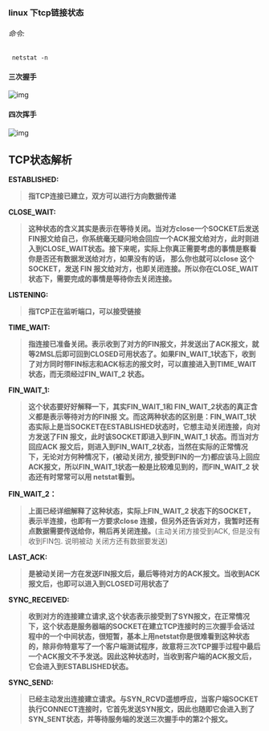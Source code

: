 ### linux 下tcp链接状态

###### 命令:

```shell
 netstat -n
```

#### 三次握手

![img](https://img-blog.csdn.net/20180717202520531?watermark/2/text/aHR0cHM6Ly9ibG9nLmNzZG4ubmV0L3FxXzM4OTUwMzE2/font/5a6L5L2T/fontsize/400/fill/I0JBQkFCMA==/dissolve/70)





#### 四次挥手

![img](https://img-blog.csdn.net/20180717204202563?watermark/2/text/aHR0cHM6Ly9ibG9nLmNzZG4ubmV0L3FxXzM4OTUwMzE2/font/5a6L5L2T/fontsize/400/fill/I0JBQkFCMA==/dissolve/70)



## TCP状态解析

**ESTABLISHED:**

> **指TCP连接已建立，双方可以进行方向数据传递**

**CLOSE_WAIT:**

> **这种状态的含义其实是表示在等待关闭。当对方close一个SOCKET后发送FIN报文给自己，你系统毫无疑问地会回应一个ACK报文给对方，此时则进入到CLOSE_WAIT状态。接下来呢，实际上你真正需要考虑的事情是察看你是否还有数据发送给对方，如果没有的话， 那么你也就可以close 这个SOCKET，发送 FIN 报文给对方，也即关闭连接。所以你在CLOSE_WAIT 状态下，需要完成的事情是等待你去关闭连接。**

**LISTENING:**

> **指TCP正在监听端口，可以接受链接**

**TIME_WAIT:**

> **指连接已准备关闭。表示收到了对方的FIN报文，并发送出了ACK报文，就等2MSL后即可回到CLOSED可用状态了。如果FIN_WAIT_1状态下，收到了对方同时带FIN标志和ACK标志的报文时，可以直接进入到TIME_WAIT状态，而无须经过FIN_WAIT_2 状态。**

**FIN_WAIT_1:**

> **这个状态要好好解释一下，其实FIN_WAIT_1和 FIN_WAIT_2状态的真正含义都是表示等待对方的FIN报 文。而这两种状态的区别是：FIN_WAIT_1状态实际上是当SOCKET在ESTABLISHED状态时，它想主动关闭连接，向对方发送了FIN 报文，此时该SOCKET即进入到FIN_WAIT_1 状态。而当对方回应ACK 报文后，则进入到FIN_WAIT_2状态，当然在实际的正常情况 下，无论对方何种情况下，(被动关闭方, 接受到FIN的一方)都应该马上回应ACK报文，所以FIN_WAIT_1状态一般是比较难见到的，而FIN_WAIT_2 状态还有时常常可以用 netstat看到。**

**FIN_WAIT_2：**

> **上面已经详细解释了这种状态，实际上FIN_WAIT_2 状态下的SOCKET，表示半连接，也即有一方要求close 连接，但另外还告诉对方，我暂时还有点数据需要传送给你，稍后再关闭连接。**(主动关闭方接受到ACK, 但是没有收到FIN包. 说明被动 关闭方还有数据要发送)

**LAST_ACK:**

> **是被动关闭一方在发送FIN报文后，最后等待对方的ACK报文。当收到ACK报文后，也即可以进入到CLOSED可用状态了**

**SYNC_RECEIVED:**

> **收到对方的连接建立请求,这个状态表示接受到了SYN报文，在正常情况下，这个状态是服务器端的SOCKET在建立TCP连接时的三次握手会话过程中的一个中间状态，很短暂，基本上用netstat你是很难看到这种状态的，除非你特意写了一个客户端测试程序，故意将三次TCP握手过程中最后一个ACK报文不予发送。因此这种状态时，当收到客户端的ACK报文后，它会进入到ESTABLISHED状态。**

**SYNC_SEND:**

> **已经主动发出连接建立请求。与SYN_RCVD遥想呼应，当客户端SOCKET执行CONNECT连接时，它首先发送SYN报文，因此也随即它会进入到了SYN_SENT状态，并等待服务端的发送三次握手中的第2个报文。**

